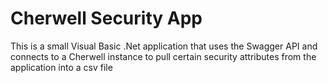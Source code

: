 # Cherwell Security App

This is a small Visual Basic .Net application that uses the Swagger API and connects to a Cherwell instance to pull certain security attributes from the application into a csv file
